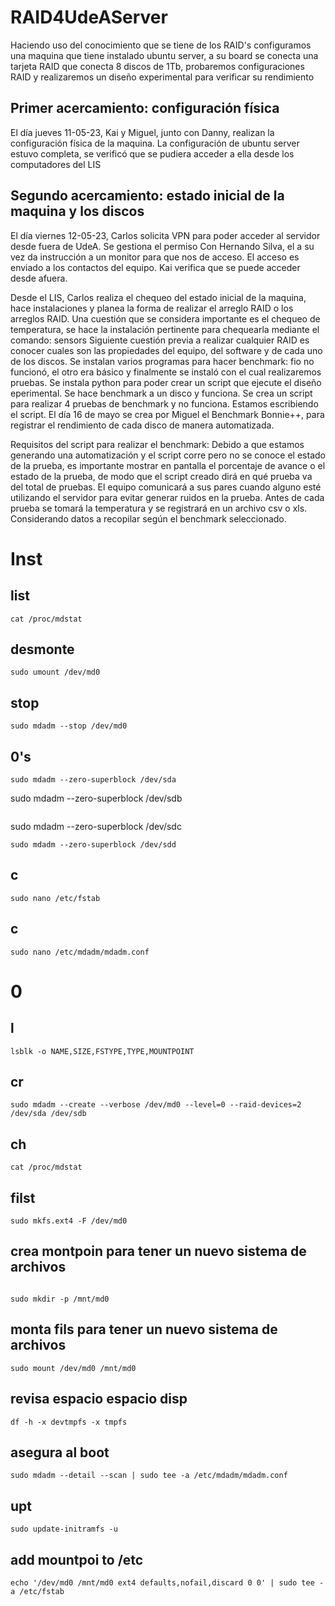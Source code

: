# RAID4UdeAServer

Haciendo uso del conocimiento que se tiene de los RAID's configuramos una maquina que tiene instalado ubuntu server, a su board se conecta una tarjeta RAID que conecta 8 discos de 1Tb, probaremos configuraciones RAID y realizaremos un diseño experimental para verificar su rendimiento

## Primer acercamiento: configuración física

El día jueves 11-05-23, Kai y Miguel, junto con Danny, realizan la configuración física de la maquina.
La configuración de ubuntu server estuvo completa, se verificó que se pudiera acceder a ella desde los computadores del LIS

## Segundo acercamiento: estado inicial de la maquina y los discos

El día viernes 12-05-23, Carlos solicita VPN para poder acceder al servidor desde fuera de UdeA. Se gestiona el permiso Con Hernando Silva, el a su vez da instrucción a un monitor para que nos de acceso. El acceso es enviado a los contactos del equipo. Kai verifica que se puede acceder desde afuera.

Desde el LIS, Carlos realiza el chequeo del estado inicial de la maquina, hace instalaciones y planea la forma de realizar el arreglo RAID o los arreglos RAID. Una cuestión que se considera importante es el chequeo de temperatura, se hace la instalación pertinente para chequearla mediante el comando: sensors
Siguiente cuestión previa a realizar cualquier RAID es conocer cuales son las propiedades del equipo, del software y de cada uno de los discos.
Se instalan varios programas para hacer benchmark: fio no funcionó, el otro era básico y finalmente se instaló con el cual realizaremos pruebas.
Se instala python para poder crear un script que ejecute el diseño eperimental.
Se hace benchmark a un disco y funciona.
Se crea un script para realizar 4 pruebas de benchmark y no funciona. Estamos escribiendo el script.
El día 16 de mayo se crea por Miguel el Benchmark Bonnie++, para registrar el rendimiento de cada disco de manera automatizada.

Requisitos del script para realizar el benchmark:
Debido a que estamos generando una automatización y el script corre pero no se conoce el estado de la prueba, es importante mostrar en pantalla el porcentaje de avance o el estado de la prueba, de modo que el script creado dirá en qué prueba va del total de pruebas.
El equipo comunicará a sus pares cuando alguno esté utilizando el servidor para evitar generar ruidos en la prueba.
Antes de cada prueba se tomará la temperatura y se registrará en un archivo csv o xls.
Considerando datos a recopilar según el benchmark seleccionado.

# Inst

## list
```
cat /proc/mdstat
```  

## desmonte

```  
sudo umount /dev/md0
```  

## stop

```  
sudo mdadm --stop /dev/md0

```  
## 0's

```  
sudo mdadm --zero-superblock /dev/sda

```  
sudo mdadm --zero-superblock /dev/sdb

```  

```  
sudo mdadm --zero-superblock /dev/sdc

```  
sudo mdadm --zero-superblock /dev/sdd

```  

## c
```  
sudo nano /etc/fstab
```  

## c
```  
sudo nano /etc/mdadm/mdadm.conf
```  

# 0

## l
```  
lsblk -o NAME,SIZE,FSTYPE,TYPE,MOUNTPOINT
```  

## cr

```  
sudo mdadm --create --verbose /dev/md0 --level=0 --raid-devices=2 /dev/sda /dev/sdb

```  
## ch

```  
cat /proc/mdstat

```  
## filst

```  
sudo mkfs.ext4 -F /dev/md0

```  

## crea montpoin para tener un nuevo sistema de archivos

```  

sudo mkdir -p /mnt/md0

```  
## monta fils para tener un nuevo sistema de archivos

```  
sudo mount /dev/md0 /mnt/md0
```  

## revisa espacio espacio disp
```  
df -h -x devtmpfs -x tmpfs
```  

## asegura al boot

```  
sudo mdadm --detail --scan | sudo tee -a /etc/mdadm/mdadm.conf

```  

## upt
```  
sudo update-initramfs -u
```  

## add mountpoi to /etc
```  
echo '/dev/md0 /mnt/md0 ext4 defaults,nofail,discard 0 0' | sudo tee -a /etc/fstab
```  
